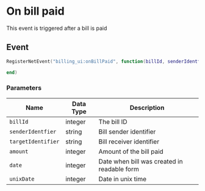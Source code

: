 # On bill paid

This event is triggered after a bill is paid

## Event

```lua
RegisterNetEvent("billing_ui:onBillPaid", function(billId, senderIdentfier, targetIdentifier, amount, date, unixDate)

end)
```

### Parameters

| Name               | Data Type | Description                                 |
| ------------------ | --------- | ------------------------------------------- |
| `billId`           | integer   | The bill ID                                 |
| `senderIdentfier`  | string    | Bill sender identifier                      |
| `targetIdentifier` | string    | Bill receiver identifier                    |
| `amount`           | integer   | Amount of the bill paid                     |
| `date`             | integer   | Date when bill was created in readable form |
| `unixDate`         | integer   | Date in unix time                           |
